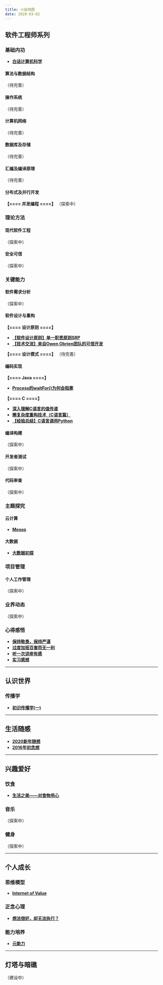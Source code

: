 ```yaml
---
title: 小站地图
date: 2020-03-02
---
```



## 软件工程师系列

### 基础内功

- **[白话计算机科学](http://stillwaters.top/understandable-computer-science/)**

#### 算法与数据结构

（待完善）

#### 操作系统

（待完善）

#### 计算机网络

（待完善）

#### 数据库及存储

（待完善）

#### 汇编及编译原理

（待完善）

#### 分布式及并行开发

**【==== 并发编程 ====】**
（探索中）

### 理论方法

#### 现代软件工程

（探索中）

#### 安全可信

（探索中）

### 关键能力

#### 软件需求分析

（探索中）

#### 软件设计与重构

**【==== 设计原则 ====】**

- **[【软件设计原则】单一职责原则SRP](http://stillwaters.top/srp-principle/)**
- **[【技术交流】来自Owen Obrien团队的可信开发](http://stillwaters.top/tech-communication-from-owen/)**

**【==== 设计模式 ====】**
（待完善）

#### 编码实现

**【==== Java ====】**

- **[Process的waitFor()为何会阻塞](http://stillwaters.top/process-stuck-waitfor-function/)**

**【==== C ====】**

- **[深入理解C语言的值传递](http://stillwaters.top/understanding-value-passing/)**
- **[圈复杂度重构技术（C语言篇）](http://stillwaters.top/cyclomatic-complexity-in-c/)**
- **[【经验总结】C语言调用Python](http://stillwaters.top/c-calling-python/)**

#### 编译构建

（探索中）

#### 开发者测试

（探索中）

#### 代码审查

（探索中）

### 主题探究

#### 云计算

- **[Mesos](http://stillwaters.top/what-is-mesos/)**

#### 大数据

- **[大数据初探](http://stillwaters.top/big-data/)**

### 项目管理

#### 个人工作管理

（探索中）

### 业界动态

（探索中）

### 心得感悟

- **[保持敬畏，保持严谨](http://stillwaters.top/stay-serious/)**
- **[过度加班百害而无一利](http://stillwaters.top/about-working-overtime/)**
- **[听一次讲座有感](http://stillwaters.top/professor-xie-fei-feelings/)**
- **[实习感想](http://stillwaters.top/internshipfeelings/)**

----------

## 认识世界

### 传播学

- **[初识传播学(一)](http://stillwaters.top/communication-concepts-1/)**

----------

## 生活随感

- **[2020新年随想](http://stillwaters.top/caprice-in-2020/)**
- **[2016年初念想](http://stillwaters.top/new-year-2016/)**

----------

## 兴趣爱好

### 饮食

- **[生活之美——对食物用心](http://stillwaters.top/about-food/)**

### 音乐

（探索中）

### 健身

（探索中）

----------

## 个人成长

### 思维模型

- **[Internet of Value](http://stillwaters.top/internet-of-value/)**

### 正念心理

- **[想法很好，却无法执行？](http://stillwaters.top/good-idea-but-cannot-do/)**

### 能力培养

- **[元能力](http://stillwaters.top/meta-ability/)**

----------

## 灯塔与暗礁

（建设中）
